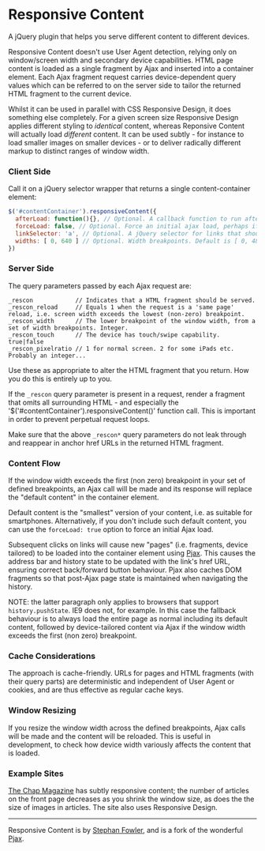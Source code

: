 # Responsive Content

A jQuery plugin that helps you serve different content to different devices. 

Responsive Content doesn't use User Agent detection, relying only on window/screen width 
and secondary device capabilities. HTML page content is loaded as a single fragment by Ajax
and inserted into a container element. Each Ajax fragment request carries device-dependent 
query values which can be referred to on the server side to tailor the returned HTML fragment 
to the current device.

Whilst it can be used in parallel with CSS Responsive Design, it does something else completely. 
For a given screen size Responsive Design applies different styling to _identical_ content, whereas
Reponsive Content will actually load _different_ content. It can be used subtly - for instance to load 
smaller images on smaller devices - or to deliver radically different markup to distinct ranges of window width.  


### Client Side

Call it on a jQuery selector wrapper that returns a single content-container element: 

```javascript
$('#contentContainer').responsiveContent({
  afterLoad: function(){}, // Optional. A callback function to run after each ajax load
  forceLoad: false, // Optional. Force an initial ajax load, perhaps if you don't have default content. Default is false
  linkSelector: 'a', // Optional. A jQuery selector for links that should cause ajax loading. Default is 'a'.
  widths: [ 0, 640 ] // Optional. Width breakpoints. Default is [ 0, 481, 768, 1024 ].
})
```

### Server Side

The query parameters passed by each Ajax request are:
```
_rescon            // Indicates that a HTML fragment should be served.
_rescon_reload     // Equals 1 when the request is a 'same page' reload, i.e. screen width exceeds the lowest (non-zero) breakpoint. 
_rescon_width      // The lower breakpoint of the window width, from a set of width breakpoints. Integer. 
_rescon_touch      // The device has touch/swipe capability. true|false
_rescon_pixelratio // 1 for normal screen. 2 for some iPads etc. Probably an integer...
```
Use these as appropriate to alter the HTML fragment that you return. How you do this is entirely up to you. 

If the `_rescon` query parameter is present in a request, render a fragment that
omits all surrounding HTML - and especially the '$('#contentContainer').responsiveContent()' function call. 
This is important in order to prevent perpetual request loops.

Make sure that the above `_rescon*` query parameters do not leak through and reappear in anchor 
href URLs in the returned HTML fragment. 

### Content Flow

If the window width exceeds the 
first (non zero) breakpoint in your set of defined breakpoints, an Ajax call will be made 
and its response will replace the "default content" in the container element. 

Default content is the "smallest" version of your content, i.e. as suitable for smartphones. Alternatively, 
if you don't include such default content, you can use the `forceLoad: true` option to force an initial Ajax load.

Subsequent clicks on links will cause new "pages" (i.e. fragments, device tailored) to be loaded into the 
container element using [Pjax](https://github.com/defunkt/jquery-pjax). This causes the address bar and
history state to be updated with the link's href URL, ensuring correct back/forward button behaviour. Pjax also 
caches DOM fragments so that post-Ajax page state is maintained when navigating the history. 

NOTE: the latter paragraph only applies to browsers that support `history.pushState`. IE9 does not, for example. 
In this case the fallback behaviour is to always load the entire page as normal including its default content, 
followed by device-tailored content via Ajax if the window width exceeds the first (non zero) breakpoint.

### Cache Considerations

The approach is cache-friendly. URLs for pages and HTML fragments (with their query parts) are deterministic 
and independent of User Agent or cookies, and are thus effective as regular cache keys. 

### Window Resizing

If you resize the window width across the defined breakpoints, Ajax calls will be made and the content will 
be reloaded. This is useful in development, to check how device width variously affects the content 
that is loaded. 

### Example Sites

[The Chap Magazine](http://thechapmagazine.co.uk/) has subtly responsive content; the 
number of articles on the front page decreases as you shrink the window size, as does the the size of 
images in articles. The site also uses Responsive Design.

***
Responsive Content is by [Stephan Fowler](http://uk.linkedin.com/in/stephanfowler), and is a fork of 
the wonderful [Pjax](https://github.com/defunkt/jquery-pjax).
